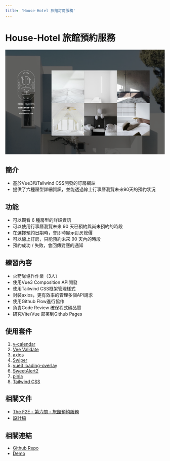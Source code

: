 ```yaml
---
title: 'House-Hotel 旅館訂房服務'
---
```


# House-Hotel 旅館預約服務

![cover](https://raw.githubusercontent.com/WOOWOOYONG/woowooyong-dev/main/public/images/hotel-cover.png)

## 簡介
- 基於Vue3和Tailwind CSS開發的訂房網站
- 提供了六種房型詳細資訊，並能透過線上行事曆瀏覽未來90天的預約狀況


## 功能

- 可以觀看 6 種房型的詳細資訊
- 可以使用行事曆瀏覽未來 90 天已預約與尚未預約的時段
- 在選擇預約日期時，會即時顯示訂房總價
- 可以線上訂房，只能預約未來 90 天內的時段
- 預約成功 / 失敗，會回傳對應的通知

## 練習內容

- 火箭隊協作作業（3人）
- 使用Vue3 Composition API開發
- 使用Tailwind CSS框架管理樣式
- 封裝axios，更有效率的管理多個API請求
- 使用Github Flow進行協作
- 負責Code Review 確保程式碼品質
- 研究Vite/Vue 部署到Github Pages

## 使用套件

1. [v-calendar](https://www.notion.so/Trio-f03803f1aba6469c8e1a15589504d114)
2. [Vee Validate](https://vee-validate.logaretm.com/v4/)
3. [axios](https://axios-http.com/)
4. [Swiper](https://swiperjs.com/vue)
5. [vue3 loading-overlay](https://github.com/moyoujun/vue3-loading-overlay)
6. [SweetAlert2](https://sweetalert2.github.io/)
7. [pinia](https://pinia.vuejs.org/)
8. [Tailwind CSS](https://tailwindcss.com/)

## 相關文件

- [The F2E - 第六關 - 旅館預約服務](https://challenge.thef2e.com/news/17)
- [設計稿](https://xd.adobe.com/spec/808b17f6-c862-47bd-4410-58440ddd01d7-f6ba/specs/)

## 相關連結
- [Github Repo](https://github.com/TeamRocket12th/House-Hotel-Trio)
- [Demo](https://teamrocket12th.github.io/House-Hotel-Trio/#/)
